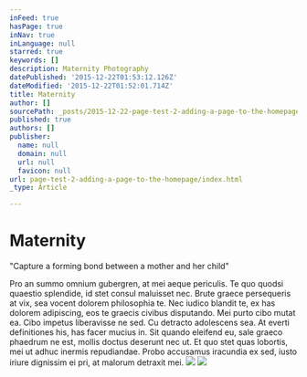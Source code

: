 ```yaml
---
inFeed: true
hasPage: true
inNav: true
inLanguage: null
starred: true
keywords: []
description: Maternity Photography
datePublished: '2015-12-22T01:53:12.126Z'
dateModified: '2015-12-22T01:52:01.714Z'
title: Maternity
author: []
sourcePath: _posts/2015-12-22-page-test-2-adding-a-page-to-the-homepage.md
published: true
authors: []
publisher:
  name: null
  domain: null
  url: null
  favicon: null
url: page-test-2-adding-a-page-to-the-homepage/index.html
_type: Article

---
```

# Maternity

"Capture a forming bond between a mother and her child"

Pro an summo omnium gubergren, at mei aeque periculis. Te quo quodsi quaestio splendide, id stet consul maluisset nec. Brute graece persequeris at vix, sea vocent dolorem philosophia te. Nec iudico blandit te, ex has dolorem adipiscing, eos te graecis civibus disputando. Mei purto cibo mutat ea. Cibo impetus liberavisse ne sed.
Cu detracto adolescens sea. At everti definitiones his, has facer mucius in. Sit quando eleifend eu, sale graeco phaedrum ne est, mollis doctus deserunt nec ut. Et quo stet quas lobortis, mei ut adhuc inermis repudiandae. Probo accusamus iracundia ex sed, iusto iriure dignissim ei pri, at malorum detraxit mei.
![](https://s3-us-west-2.amazonaws.com/the-grid-img/p/70b20f316780fd528b921006a794896bf13934c5.jpg)
![](https://s3-us-west-2.amazonaws.com/the-grid-img/p/88d87693045e044614df4a7527193413132fe12b.jpg)